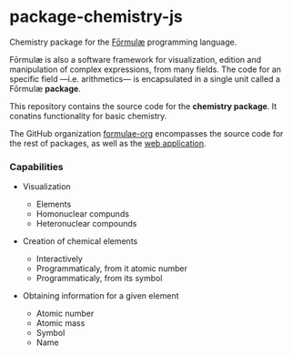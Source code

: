 # package-chemistry-js

Chemistry package for the [Fōrmulæ](https://formulae.org) programming language.

Fōrmulæ is also a software framework for visualization, edition and manipulation of complex expressions, from many fields. The code for an specific field —i.e. arithmetics— is encapsulated in a single unit called a Fōrmulæ **package**.

This repository contains the source code for the **chemistry package**. It conatins functionality for basic chemistry.

The GitHub organization [formulae-org](https://github.com/formulae-org) encompasses the source code for the rest of packages, as well as the [web application](https://github.com/formulae-org/formulae-js).

<!--
Take a look at this [tutorial](https://formulae.org/?script=tutorials/Complex) to know the capabilities of the Fōrmulæ arithmetic package.
-->

### Capabilities ###

* Visualization
    * Elements
    * Homonuclear compunds
    * Heteronuclear compounds

* Creation of chemical elements
    * Interactively
    * Programmaticaly, from it atomic number
    * Programmaticaly, from its symbol

* Obtaining information for a given element
    * Atomic number
    * Atomic mass
    * Symbol
    * Name
